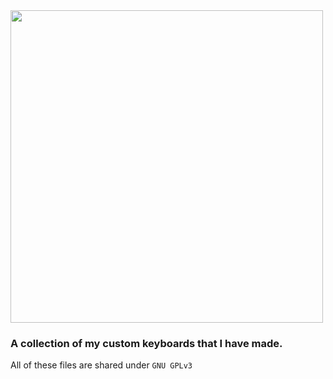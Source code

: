 <img src="https://raw.githubusercontent.com/Rionlion100/rionlion100.github.io/master/assets/images/Spaceboard_Silk-01.png" width="500">

### A collection of my custom keyboards that I have made. 

All of these files are shared under `GNU GPLv3`
